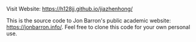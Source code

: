Visit Website: https://h128jj.github.io/jiazhenhong/

This is the source code to Jon Barron's public academic website: https://jonbarron.info/. Feel free to clone this code for your own personal use.
